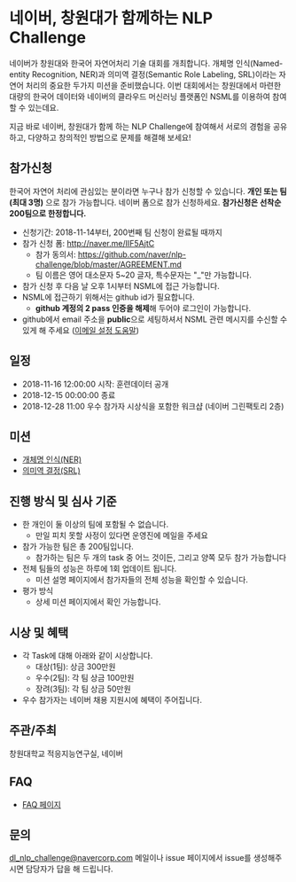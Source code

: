 # 네이버, 창원대가 함께하는 NLP Challenge
네이버가 창원대와 한국어 자연어처리 기술 대회를 개최합니다.
개체명 인식(Named-entity Recognition, NER)과 의미역 결정(Semantic Role Labeling, SRL)이라는 자연어 처리의 중요한 두가지 미션을 준비했습니다.
이번 대회에서는 창원대에서 마련한 대량의 한국어 데이터와 네이버의 클라우드 머신러닝 플랫폼인 NSML를 이용하여 참여할 수 있는데요.

지금 바로 네이버, 창원대가 함께 하는 NLP Challenge에 참여해서
서로의 경험을 공유하고, 다양하고 창의적인 방법으로 문제를 해결해 보세요!

## 참가신청
한국어 자연어 처리에 관심있는 분이라면 누구나 참가 신청할 수 있습니다.
**개인 또는 팀(최대 3명)** 으로 참가 가능합니다. 네이버 폼으로 참가 신청하세요.
**참가신청은 선착순 200팀으로 한정합니다.**
- 신청기간: 2018-11-14부터, 200번째 팀 신청이 완료될 때까지
- 참가 신청 폼: http://naver.me/IIF5AjtC
  - 참가 동의서: https://github.com/naver/nlp-challenge/blob/master/AGREEMENT.md
  - 팀 이름은 영어 대소문자 5~20 글자, 특수문자는 "_"만 가능합니다.
- 참가 신청 후 다음 날 오후 1시부터 NSML에 접근 가능합니다.
- NSML에 접근하기 위해서는 github id가 필요합니다.
  - **github 계정의 2 pass 인증을 해제**해 두어야 로그인이 가능합니다.
- github에서 email 주소을 **public**으로 세팅하셔서 NSML 관련 메시지를 수신할 수 있게 해 주세요 ([이메일 설정 도움말](https://help.github.com/articles/setting-your-commit-email-address-on-github/))

## 일정
- 2018-11-16 12:00:00 시작: 훈련데이터 공개
- 2018-12-15 00:00:00 종료
- 2018-12-28 11:00 우수 참가자 시상식을 포함한 워크샵 (네이버 그린팩토리 2층)

## 미션
- [개체명 인식(NER)](http://air.changwon.ac.kr/?page_id=10)
- [의미역 결정(SRL)](http://air.changwon.ac.kr/?page_id=14)

## 진행 방식 및 심사 기준
- 한 개인이 둘 이상의 팀에 포함될 수 없습니다.
  - 만일 피치 못할 사정이 있다면 운영진에 메일을 주세요
- 참가 가능한 팀은 총 200팀입니다.
  - 참가하는 팀은 두 개의 task 중 어느 것이든, 그리고 양쪽 모두 참가 가능합니다
- 전체 팀들의 성능은 하루에 1회 업데이트 됩니다.
  - 미션 설명 페이지에서 참가자들의 전체 성능을 확인할 수 있습니다.
- 평가 방식
  - 상세 미션 페이지에서 확인 가능합니다.

## 시상 및 혜택
- 각 Task에 대해 아래와 같이 시상합니다.
  - 대상(1팀): 상금 300만원
  - 우수(2팀): 각 팀 상금 100만원
  - 장려(3팀): 각 팀 상금 50만원
- 우수 참가자는 네이버 채용 지원시에 혜택이 주어집니다.

## 주관/주최
창원대학교 적응지능연구실, 네이버

## FAQ
- [FAQ 페이지](https://github.com/naver/nlp-challenge/blob/master/FAQ.md)

## 문의
dl_nlp_challenge@navercorp.com 메일이나 issue 페이지에서 issue를 생성해주시면 담당자가 답을 해 드립니다.
